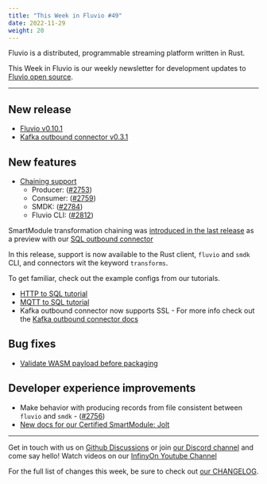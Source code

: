 ```yaml
---
title: "This Week in Fluvio #49"
date: 2022-11-29
weight: 20
---
```

Fluvio is a distributed, programmable streaming platform written in Rust.

This Week in Fluvio is our weekly newsletter for development updates to [Fluvio open source].

---

## New release

* [Fluvio v0.10.1](https://github.com/infinyon/fluvio/releases/tag/v0.10.1)
* [Kafka outbound connector v0.3.1]

## New features

* [Chaining support](smartmodules/core-concepts#chaining-with-cli)
  * Producer: ([#2753](https://github.com/infinyon/fluvio/pull/2753))
  * Consumer: ([#2759](https://github.com/infinyon/fluvio/pull/2759))
  * SMDK: ([#2784](https://github.com/infinyon/fluvio/pull/2784))
  * Fluvio CLI:  ([#2812](https://github.com/infinyon/fluvio/pull/2812))

SmartModule transformation chaining was [introduced in the last release](/news/this-week-in-fluvio-0048#smartmodule-chaining-preview) as a preview with our [SQL outbound connector]

In this release, support is now available to the Rust client, `fluvio` and `smdk` CLI, and connectors wit the keyword `transforms`.

To get familiar, check out the example configs from our tutorials.

* [HTTP to SQL tutorial]
* [MQTT to SQL tutorial]
* Kafka outbound connector now supports SSL - For more info check out the [Kafka outbound connector docs]

## Bug fixes

* [Validate WASM payload before packaging](https://github.com/infinyon/fluvio/pull/2760)

## Developer experience improvements
* Make behavior with producing records from file consistent between `fluvio` and `smdk` - ([#2756](https://github.com/infinyon/fluvio/pull/2756))
* [New docs for our Certified SmartModule: Jolt]

[Chaining support]:../docs/smartmodules/core-concepts#chaining-with-cli

[HTTP to SQL tutorial]: ../docs/fluvio/tutorials/http-to-sql
[MQTT to SQL tutorial]: ../docs/fluvio/tutorials/mqtt-to-sql

[Kafka outbound connector v0.3.1]: ../docs/hub/connectors/outbound/kafka
[SQL outbound connector]: ../docs/hub/connectors/outbound/sql
[Kafka outbound connector docs]: ../docs/hub/connectors/outbound/kafka
[New docs for our Certified SmartModule: Jolt]: ../docs/hub/smartmodules/jolt

---

Get in touch with us on [Github Discussions] or join [our Discord channel] and come say hello! Watch videos on our [InfinyOn Youtube Channel]

For the full list of changes this week, be sure to check out [our CHANGELOG].

[Fluvio open source]: https://github.com/infinyon/fluvio
[our CHANGELOG]: https://github.com/infinyon/fluvio/blob/master/CHANGELOG.md
[our Discord channel]: https://discordapp.com/invite/bBG2dTz
[Github Discussions]: https://github.com/infinyon/fluvio/discussions
[InfinyOn Youtube Channel]: https://www.youtube.com/@InfinyOn



